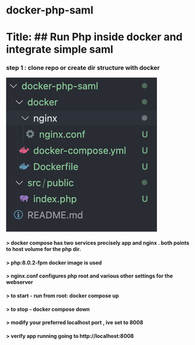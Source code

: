 # docker-php-saml
# Title: ## Run Php inside docker and integrate simple saml 

### step 1 : clone repo or create dir structure with docker 

![Directory Structure](/images/dir.png?raw=true "Directory Structure")

#### > docker compose has two services precisely app and nginx . both points to host volume for the php dir.
#### > php:8.0.2-fpm docker image is used 
#### > nginx.conf configures php root and various other settings for the webserver
#### > to start - run from root: docker compose up
#### > to stop - docker compose down
#### > modify your preferred localhost port , ive set to 8008
#### > verify app running going to http://localhost:8008
